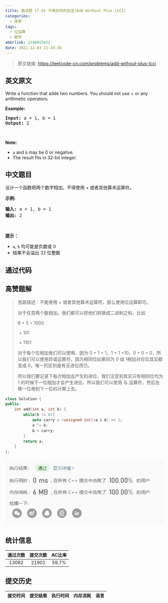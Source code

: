 ```yaml
---
title: 面试题 17.01-不用加号的加法(Add Without Plus LCCI)
categories:
  - 简单
tags:
  - 位运算
  - 数学
abbrlink: 2146022652
date: 2021-12-03 21:34:30
---
```


> 原文链接: https://leetcode-cn.com/problems/add-without-plus-lcci


## 英文原文
<div><p>Write a function that adds two numbers. You should not use + or any arithmetic operators.</p>

<p><strong>Example:</strong></p>

<pre>
<strong>Input:</strong> a = 1, b = 1
<strong>Output:</strong> 2</pre>

<p>&nbsp;</p>

<p><strong>Note: </strong></p>

<ul>
	<li><code>a</code>&nbsp;and&nbsp;<code>b</code>&nbsp;may be 0 or negative.</li>
	<li>The result fits in 32-bit integer.</li>
</ul>
</div>

## 中文题目
<div><p>设计一个函数把两个数字相加。不得使用 + 或者其他算术运算符。</p>

<p><strong>示例:</strong></p>

<pre><strong>输入:</strong> a = 1, b = 1
<strong>输出:</strong> 2</pre>

<p>&nbsp;</p>

<p><strong>提示：</strong></p>

<ul>
	<li><code>a</code>,&nbsp;<code>b</code>&nbsp;均可能是负数或 0</li>
	<li>结果不会溢出 32 位整数</li>
</ul>
</div>

## 通过代码
<RecoDemo>
</RecoDemo>


## 高赞题解
> 思路描述：不能使用 + 或者其他算术运算符，那么使用位运算即可。
>
> 对于任意两个数相加，我们都可以把他们转换成二进制之和，比如
>
> 8 + 5 = 1000
>
> ​			+ 101
>
> ​         =  1101
>
> 对于每个位相加我们可以使用，因为 0 + 1 = 1，1 + 1 =10，0 + 0 = 0，所以我们可以使用异或运算符，因为相同位如果同为 0 或 1相加对应位其实都变成 0，唯一的区别是有无进位而已。
>
> 所以我们要记录下每次相加会产生的进位，我们注意到其实只有相同位均为 1 的时候下一位相加才会产生进位，所以我们可以使用 与 运算符，然后左移一位用到下一位的计算上去。

```C++
class Solution {
public:
    int add(int a, int b) {
        while(b != 0){ 
            auto carry = (unsigned int)(a & b) << 1;
            a ^= b;
            b = carry;
        }
        return a;
    }
};
```
![image.png](../images/add-without-plus-lcci-0.png)



## 统计信息
| 通过次数 | 提交次数 | AC比率 |
| :------: | :------: | :------: |
|    13082    |    21901    |   59.7%   |

## 提交历史
| 提交时间 | 提交结果 | 执行时间 |  内存消耗  | 语言 |
| :------: | :------: | :------: | :--------: | :--------: |
